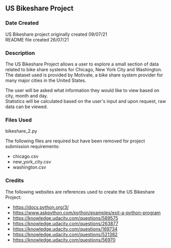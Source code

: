 ## US Bikeshare Project

### Date Created
US Bikeshare project originally created 09/07/21\
README file created 26/07/21

### Description
The US Bikeshare Project allows a user to explore a small section of data related to bike share systems for Chicago, New York City and Washington.\
The dataset used is provided by Motivate, a bike share system provider for many major cities in the United States.


The user will be asked what information they would like to view based on city, month and day.\
Statistics will be calculated based on the user's input and upon request, raw data can be viewed.

### Files Used
bikeshare_2.py

The following files are required but have been removed for project submission requirements:
- chicago.csv
- new_york_city.csv
- washington.csv

### Credits
The following websites are references used to create the US Bikeshare Project:
- https://docs.python.org/3/
- https://www.askpython.com/python/examples/exit-a-python-program
- https://knowledge.udacity.com/questions/589575
- https://knowledge.udacity.com/questions/263877
- https://knowledge.udacity.com/questions/169734
- https://knowledge.udacity.com/questions/521382
- https://knowledge.udacity.com/questions/56970